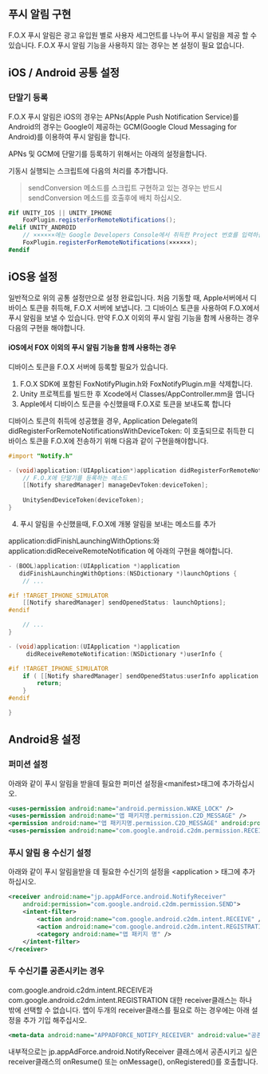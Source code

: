 ## 푸시 알림 구현

F.O.X 푸시 알림은 광고 유입원 별로 사용​​자 세그먼트를 나누어 푸시 알림을 제공 할 수 있습니다. F.O.X 푸시 알림 기능을 사용하지 않는 경우는 본 설정이 필요 없습니다.


## iOS / Android 공통 설정

### 단말기 등록

F.O.X 푸시 알림은 iOS의 경우는 APNs(Apple Push Notification Service)를 Android의 경우는 Google이 제공하는 GCM(Google Cloud Messaging for Android)를 이용하여 푸시 알림을 합니다.

APNs 및 GCM에 단말기를 등록하기 위해서는 아래의 설정을합니다.

기동시 실행되는 스크립트에 다음의 처리를 추가합니다.

> sendConversion 메소드를 스크립트 구현하고 있는 경우는 반드시 sendConversion 메소드를 호출후에 배치 하십시오.

```C#
#if UNITY_IOS || UNITY_IPHONE
	FoxPlugin.registerForRemoteNotifications();
#elif UNITY_ANDROID
	// ××××××에는 Google Developers Console에서 취득한 Project 번호를 입력하십시오.
	FoxPlugin.registerForRemoteNotifications(××××××);
#endif
```

## iOS용 설정

일반적으로 위의 공통 설정만으로 설정 완료입니다.
처음 기동할 때, Apple서버에서 디바이스 토큰을 취득해, F.O.X 서버에 보냅니다.
그 디바이스 토큰을 사용하여 F.O.X에서 푸시 알림을 보낼 수 있습니다.
만약 F.O.X 이외의 푸시 알림 기능을 함께 사용하는 경우 다음의 구현을 해야합니다.

#### iOS에서 FO​​X 이외의 푸시 알림 기능을 함께 사용하는 경우

디바이스 토큰을 F.O.X 서버에 등록할 필요가 있습니다.

1. F.O.X SDK에 포함된 FoxNotifyPlugin.h와 FoxNotifyPlugin.m을 삭제합니다.
2. Unity 프로젝트를 빌드한 후 Xcode에서 Classes/AppController.mm을 엽니다
3. Apple에서 디바이스 토큰을 수신했을때 F.O.X로 토큰을 보내도록 합니다

디바이스 토큰의 취득에 성공했을 경우, Application Delegate의 didRegisterForRemoteNotificationsWithDeviceToken: 이 호출되므로 취득한 디바이스 토큰을 F.O.X에 전송하기 위해 다음과 같이 구현을해야합니다.

```objectivec
#import "Notify.h" 

- (void)application:(UIApplication*)application didRegisterForRemoteNotificationsWithDeviceToken:(NSData*)deviceToken{
    // F.O.X에 단말기를 등록하는 메소드
    [[Notify sharedManager] manageDevToken:deviceToken];
    
    UnitySendDeviceToken(deviceToken);
}
```

4. 푸시 알림을 수신했을때, F.O.X에 개봉 알림을 보내는 메소드를 추가

application:didFinishLaunchingWithOptions:와application:didReceiveRemoteNotification 에 아래의 구현을 해야합니다.

```objectivec
- (BOOL)application:(UIApplication *)application
   didFinishLaunchingWithOptions:(NSDictionary *)launchOptions {
	// ...

#if !TARGET_IPHONE_SIMULATOR
	[[Notify sharedManager] sendOpenedStatus: launchOptions];
#endif

	// ...
}
```

```objectivec
- (void)application:(UIApplication *)application
	 didReceiveRemoteNotification:(NSDictionary *)userInfo {

#if !TARGET_IPHONE_SIMULATOR
	if ( [[Notify sharedManager] sendOpenedStatus:userInfo application:application] ) {
		return;
	}
#endif

}
```

## Android용 설정

### 퍼미션 설정

아래와 같이 푸시 알림을 받을데 필요한 퍼미션 설정을\<manifest\>태그에 추가하십시오.

```xml
<uses-permission android:name="android.permission.WAKE_LOCK" />
<uses-permission android:name="앱 패키지명.permission.C2D_MESSAGE" />
<permission android:name="앱 패키지명.permission.C2D_MESSAGE" android:protectionLevel="signature" />
<uses-permission android:name="com.google.android.c2dm.permission.RECEIVE" />
```

### 푸시 알림 용 수신기 설정

아래와 같이 푸시 알림을받을 데 필요한 수신기의 설정을 \<application \> 태그에 추가하십시오.

```xml
<receiver android:name="jp.appAdForce.android.NotifyReceiver"
	android:permission="com.google.android.c2dm.permission.SEND">
	<intent-filter>
		<action android:name="com.google.android.c2dm.intent.RECEIVE" />
		<action android:name="com.google.android.c2dm.intent.REGISTRATION" />
		<category android:name="앱 패키지 명" />
	</intent-filter>
</receiver>
```

### 두 수신기를 공존시키는 경우

com.google.android.c2dm.intent.RECEIVE과 com.google.android.c2dm.intent.REGISTRATION 대한 receiver클래스는 하나 밖에 선택할 수 없습니다. 앱이 두개의 receiver클래스를 필요로 하는 경우에는 아래 설정을 추가 기입 해주십시오.

```xml
<meta-data android:name="APPADFORCE_NOTIFY_RECEIVER" android:value="공존시키고 싶은 F.O.X 이외의 receiver클래스"/>
```

내부적으로는 jp.appAdForce.android.NotifyReceiver 클래스에서 공존시키고 싶은 receiver클래스의 onResume() 또는 onMessage(), onRegistered()를 호출합니다.
